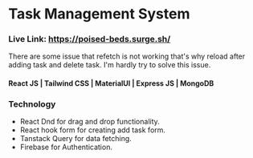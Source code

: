 # Task Management System
### Live Link: https://poised-beds.surge.sh/

There are some issue that refetch is not working that's why reload after adding task and delete task. I'm hardly try to solve this issue.

#### React JS | Tailwind CSS | MaterialUI | Express JS | MongoDB

### Technology
* React Dnd for drag and drop functionality.
* React hook form for creating add task form.
* Tanstack Query for data fetching.
* Firebase for Authentication.